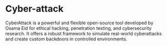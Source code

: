 # Cyber-attack
CyberAttack is a powerful and flexible open-source tool developed by Osama Eid for ethical hacking, penetration testing, and cybersecurity research. It offers a robust framework to simulate real-world cyberattacks and create custom backdoors in controlled environments.

